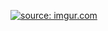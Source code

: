 <a href="https://i.imgur.com/1aXQeMk.png"><img src="https://i.imgur.com/1aXQeMk.png" title="source: imgur.com" /></a>
